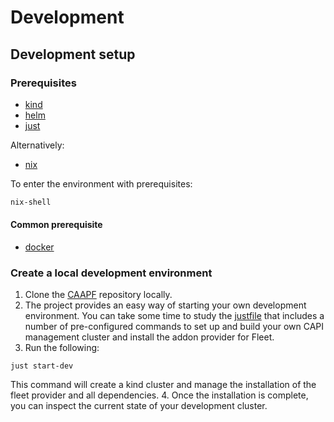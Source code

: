 # Development

## Development setup

### Prerequisites

- [kind](https://kind.sigs.k8s.io/)
- [helm](https://helm.sh/)
- [just](https://github.com/casey/just)

Alternatively:

- [nix](https://nixos.org/download/)

To enter the environment with prerequisites:

```bash
nix-shell
```

#### Common prerequisite

- [docker](https://docs.docker.com/engine/install/)

### Create a local development environment

1. Clone the [CAAPF][] repository locally.
2. The project provides an easy way of starting your own development environment. You can take some time to study the [justfile][] that includes a number of pre-configured commands to set up and build your own CAPI management cluster and install the addon provider for Fleet.
3. Run the following:
```
just start-dev
```
This command will create a kind cluster and manage the installation of the fleet provider and all dependencies.
4. Once the installation is complete, you can inspect the current state of your development cluster.

[CAAPF]: https://github.com/rancher-sandbox/cluster-api-addon-provider-fleet/
[justfile]: https://github.com/rancher-sandbox/cluster-api-addon-provider-fleet/blob/main/justfile